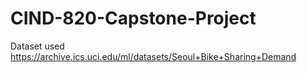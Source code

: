 # CIND-820-Capstone-Project
Dataset used  https://archive.ics.uci.edu/ml/datasets/Seoul+Bike+Sharing+Demand 

